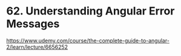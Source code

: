 # 62. Understanding Angular Error Messages

https://www.udemy.com/course/the-complete-guide-to-angular-2/learn/lecture/6656252